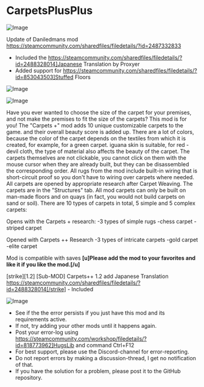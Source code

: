 # CarpetsPlusPlus

![Image](https://i.imgur.com/buuPQel.png)

Update of Daniledmans mod
https://steamcommunity.com/sharedfiles/filedetails/?id=2487332833

- Included the https://steamcommunity.com/sharedfiles/filedetails/?id=2488328014]Japanese Translation by Proxyer
- Added support for https://steamcommunity.com/sharedfiles/filedetails/?id=853043503]Stuffed Floors

![Image](https://i.imgur.com/CN9Rs5X.png)

	
![Image](https://i.imgur.com/Z4GOv8H.png)

Have you ever wanted to choose the size of the carpet for your premises, and not make the premises to fit the size of the carpets? This mod is for you!
The "Carpets +" mod adds 10 unique customizable carpets to the game.
and their overall beauty score is added up. There are a lot of colors, because the color of the carpet depends on the textiles from which it is created, for example, for a green carpet.
iguana skin is suitable, for red - devil cloth, the type of material also affects the beauty of the carpet. The carpets themselves are not clickable, you cannot click on them with the mouse cursor when they are already built, but they can be disassembled
the corresponding order. All rugs from the mod include built-in wiring that is short-circuit proof so you don't have to wiring
over carpets where needed. All carpets are opened by appropriate research after Carpet Weaving. The carpets are in the "Structures" tab.
All mod carpets can only be built on man-made floors and on quays (in fact, you would not build carpets on sand or soil).
There are 10 types of carpets in total, 5 simple and 5 complex carpets:

Opens with the Carpets + research:
-3 types of simple rugs
-chess carpet
-striped carpet

Opened with Carpets ++ Research
-3 types of intricate carpets
-gold carpet
-elite carpet

Mod is compatible with saves
**[u]Please add the mod to your favorites and like it if you like the mod.[/u]**

[strike][1.2] [Sub-MOD] Carpets++ 1.2 add Japanese Translation
https://steamcommunity.com/sharedfiles/filedetails/?id=2488328014[/strike] - Included

![Image](https://i.imgur.com/PwoNOj4.png)



-  See if the the error persists if you just have this mod and its requirements active.
-  If not, try adding your other mods until it happens again.
-  Post your error-log using https://steamcommunity.com/workshop/filedetails/?id=818773962]HugsLib and command Ctrl+F12
-  For best support, please use the Discord-channel for error-reporting.
-  Do not report errors by making a discussion-thread, I get no notification of that.
-  If you have the solution for a problem, please post it to the GitHub repository.


